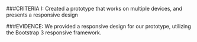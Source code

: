 ###CRITERIA I:
Created a prototype that works on multiple devices, and presents a responsive design

###EVIDENCE:
We provided a responsive design for our prototype, utilizing the Bootstrap 3 responsive framework. 
